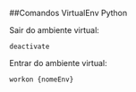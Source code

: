 ##Comandos VirtualEnv Python

Sair do ambiente virtual:
```
deactivate
```

Entrar do ambiente virtual:
```
workon {nomeEnv}
```